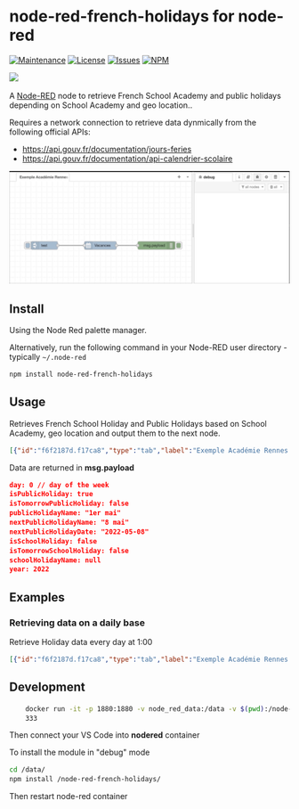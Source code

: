 # node-red-french-holidays for node-red

[![Maintenance](https://img.shields.io/badge/Maintained%3F-yes-green.svg)](https://github.com/rdmtc/node-red-french-holidays/graphs/commit-activity)
[![License](https://img.shields.io/badge/License-Apache%202.0-blue.svg)](https://opensource.org/licenses/Apache-2.0)
[![Issues](https://img.shields.io/github/issues/tataille/node-red-french-holidays.svg?style=flat-square)](https://github.com/tataille/node-red-french-holidays/issues)
[![NPM](https://img.shields.io/npm/dm/node-red-french-holidays)](https://github.com/tataille/node-red-french-holidays/releases/)

<a href="https://www.buymeacoffee.com/jeanmarctaz"><img src="https://img.buymeacoffee.com/button-api/?text=Buy me a beer&emoji=🍺&slug=jeanmarctaz&button_colour=40DCA5&font_colour=ffffff&font_family=Cookie&outline_colour=000000&coffee_colour=FFDD00" /></a>

A <a href="http://nodered.org" target="_new">Node-RED</a> node to retrieve French School Academy and public holidays depending on School Academy and geo location..

Requires a network connection to retrieve data dynmically from the following official APIs:

* <https://api.gouv.fr/documentation/jours-feries>
* <https://api.gouv.fr/documentation/api-calendrier-scolaire>

!['Retrieve French Holidays'](assets/simple-example.gif)

## Install

Using the Node Red palette manager.

Alternatively, run the following command in your Node-RED user directory - typically `~/.node-red`

```bash
npm install node-red-french-holidays
```

## Usage

Retrieves French School Holiday and Public Holidays based on School Academy, geo location and output them to the next node.

```json
[{"id":"f6f2187d.f17ca8","type":"tab","label":"Exemple Académie Rennes & Fériés Métropole","disabled":false,"info":""},{"id":"69a824ffaab0680b","type":"french-holidays","z":"f6f2187d.f17ca8","name":"Vacances","academy":"Rennes","geo":"Métropole","x":340,"y":240,"wires":[["821c23230cbef1e6"]]},{"id":"821c23230cbef1e6","type":"debug","z":"f6f2187d.f17ca8","name":"","active":true,"tosidebar":true,"console":false,"tostatus":false,"complete":"payload","targetType":"msg","statusVal":"","statusType":"auto","x":550,"y":240,"wires":[]},{"id":"d2702ce52d9c5d50","type":"inject","z":"f6f2187d.f17ca8","name":"","props":[{"p":"payload"}],"repeat":"","crontab":"","once":false,"onceDelay":0.1,"topic":"","payload":"test","payloadType":"str","x":130,"y":240,"wires":[["69a824ffaab0680b"]]}]
```

Data are returned in __msg.payload__

```json
day: 0 // day of the week
isPublicHoliday: true
isTomorrowPublicHoliday: false
publicHolidayName: "1er mai"
nextPublicHolidayName: "8 mai"
nextPublicHolidayDate: "2022-05-08"
isSchoolHoliday: false
isTomorrowSchoolHoliday: false
schoolHolidayName: null
year: 2022
```

## Examples

### Retrieving data on a daily base

Retrieve Holiday data every day at 1:00

```json
[{"id":"f6f2187d.f17ca8","type":"tab","label":"Exemple Académie Rennes & Fériés Métropole","disabled":false,"info":""},{"id":"69a824ffaab0680b","type":"french-holidays","z":"f6f2187d.f17ca8","name":"Vacances","academy":"Rennes","geo":"Métropole","x":380,"y":240,"wires":[["821c23230cbef1e6"]]},{"id":"821c23230cbef1e6","type":"debug","z":"f6f2187d.f17ca8","name":"","active":true,"tosidebar":true,"console":false,"tostatus":false,"complete":"payload","targetType":"msg","statusVal":"","statusType":"auto","x":550,"y":240,"wires":[]},{"id":"24579bcb.5c9814","type":"inject","z":"f6f2187d.f17ca8","name":"","props":[{"p":"payload"},{"p":"topic","vt":"str"}],"repeat":"","crontab":"00 01 * * *","once":false,"onceDelay":"","topic":"","payload":"Let's check calendar!!!","payloadType":"str","x":150,"y":240,"wires":[["69a824ffaab0680b"]]}]
```

## Development

```bash
    docker run -it -p 1880:1880 -v node_red_data:/data -v $(pwd):/node-red-french-holidays --name nodered nodered/node-red
    333
```

Then connect your VS Code into __nodered__ container

To install the module in "debug" mode

```bash
cd /data/
npm install /node-red-french-holidays/
```

Then restart node-red container
